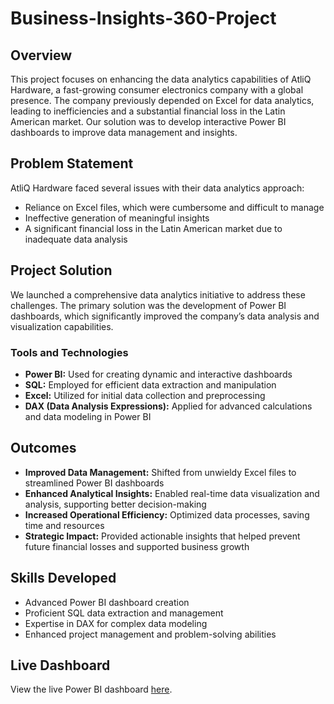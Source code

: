 # Business-Insights-360-Project

## Overview

This project focuses on enhancing the data analytics capabilities of AtliQ Hardware, a fast-growing consumer electronics company with a global presence. The company previously depended on Excel for data analytics, leading to inefficiencies and a substantial financial loss in the Latin American market. Our solution was to develop interactive Power BI dashboards to improve data management and insights.

## Problem Statement

AtliQ Hardware faced several issues with their data analytics approach:
- Reliance on Excel files, which were cumbersome and difficult to manage
- Ineffective generation of meaningful insights
- A significant financial loss in the Latin American market due to inadequate data analysis

## Project Solution

We launched a comprehensive data analytics initiative to address these challenges. The primary solution was the development of Power BI dashboards, which significantly improved the company’s data analysis and visualization capabilities.

### Tools and Technologies

- **Power BI:** Used for creating dynamic and interactive dashboards
- **SQL:** Employed for efficient data extraction and manipulation
- **Excel:** Utilized for initial data collection and preprocessing
- **DAX (Data Analysis Expressions):** Applied for advanced calculations and data modeling in Power BI

## Outcomes

- **Improved Data Management:** Shifted from unwieldy Excel files to streamlined Power BI dashboards
- **Enhanced Analytical Insights:** Enabled real-time data visualization and analysis, supporting better decision-making
- **Increased Operational Efficiency:** Optimized data processes, saving time and resources
- **Strategic Impact:** Provided actionable insights that helped prevent future financial losses and supported business growth

## Skills Developed

- Advanced Power BI dashboard creation
- Proficient SQL data extraction and management
- Expertise in DAX for complex data modeling
- Enhanced project management and problem-solving abilities

## Live Dashboard

View the live Power BI dashboard [here](https://app.powerbi.com/view?r=eyJrIjoiYjdmOGNiNjYtZmE0MC00NjgxLThhNGUtYzljYzJlNmJjYmQ1IiwidCI6ImM2ZTU0OWIzLTVmNDUtNDAzMi1hYWU5LWQ0MjQ0ZGM1YjJjNCJ9).
